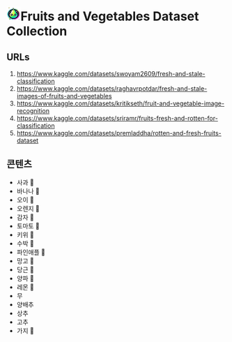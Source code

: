 # <img src="https://github.com/weg-9000/image/blob/main/logo_mini.PNG" alt="Example Image" width="32" height="32">Fruits and Vegetables Dataset Collection

## URLs

1. https://www.kaggle.com/datasets/swoyam2609/fresh-and-stale-classification
2. https://www.kaggle.com/datasets/raghavrpotdar/fresh-and-stale-images-of-fruits-and-vegetables
3. https://www.kaggle.com/datasets/kritikseth/fruit-and-vegetable-image-recognition
4. https://www.kaggle.com/datasets/sriramr/fruits-fresh-and-rotten-for-classification
5. https://www.kaggle.com/datasets/premladdha/rotten-and-fresh-fruits-dataset

## 콘텐츠

- 사과 🍎
- 바나나 🍌
- 오이 🥒
- 오렌지 🍊
- 감자 🥔
- 토마토 🍅
- 키위 🥝
- 수박 🍉
- 파인애플 🍍
- 망고 🥭
- 당근 🥕
- 양파 🧅
- 레몬 🍋
- 무
- 양배추
- 상추
- 고추
- 가지 🍆

